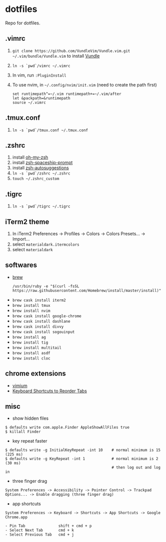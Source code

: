 # dotfiles
Repo for dotfiles.

## .vimrc

1. `git clone https://github.com/VundleVim/Vundle.vim.git ~/.vim/bundle/Vundle.vim` to install [Vundle](https://github.com/VundleVim/Vundle.vim)
2. ``ln -s `pwd`/vimrc ~/.vimrc``
3. In vim, run `:PluginInstall`
4. To use nvim, in `~/.config/nvim/init.vim` (need to create the path first)

    ```
    set runtimepath^=~/.vim runtimepath+=~/.vim/after
    let &packpath=&runtimepath
    source ~/.vimrc
    ```

## .tmux.conf

1. ``ln -s `pwd`/tmux.conf ~/.tmux.conf``

## .zshrc

1. install [oh-my-zsh](https://ohmyz.sh/)
1. install [zsh-spaceship-prompt](https://github.com/denysdovhan/spaceship-prompt#oh-my-zsh)
1. install [zsh-autosuggestions](https://github.com/zsh-users/zsh-autosuggestions/blob/master/INSTALL.md#oh-my-zsh)
1. ``ln -s `pwd`/zshrc ~/.zshrc``
1. `touch ~/.zshrc_custom`

## .tigrc

1. ``ln -s `pwd`/tigrc ~/.tigrc``

## iTerm2 theme

1. In iTerm2 Preferences -> Profiles -> Colors -> Colors Presets... -> Import...
1. select `materialdark.itermcolors`
1. select `materialdark`

## softwares

- [brew](https://brew.sh)
  ```
  /usr/bin/ruby -e "$(curl -fsSL https://raw.githubusercontent.com/Homebrew/install/master/install)"
  ```
- `brew cask install iterm2`
- `brew install tmux`
- `brew install nvim`
- `brew cask install google-chrome`
- `brew cask install dashlane`
- `brew cask install divvy`
- `brew cask install sogouinput`
- `brew install ag`
- `brew install tig`
- `brew install multitail`
- `brew install asdf`
- `brew install cloc`

## chrome extensions

- [vimium](https://chrome.google.com/webstore/detail/vimium/dbepggeogbaibhgnhhndojpepiihcmeb)
- [Keyboard Shortcuts to Reorder Tabs](https://chrome.google.com/webstore/detail/keyboard-shortcuts-to-reo/moigagbiaanpboaflikhdhgdfiifdodd)

## misc

- show hidden files
```
$ defaults write com.apple.Finder AppleShowAllFiles true
$ killall Finder
```
- key repeat faster
```
$ defaults write -g InitialKeyRepeat -int 10    # normal minimum is 15 (225 ms)
$ defaults write -g KeyRepeat -int 1            # normal minimum is 2 (30 ms)
                                                # then log out and log in
```

- three finger drag
```
System Preferences -> Accessibility -> Pointer Control -> Trackpad Options... -> Enable dragging (three finger drag)
```

- app shortcuts
```
System Preferences -> Keyboard -> Shortcuts -> App Shortcuts -> Google Chrome.app

- Pin Tab               shift + cmd + p
- Select Next Tab       cmd + k
- Select Previous Tab   cmd + j
```
